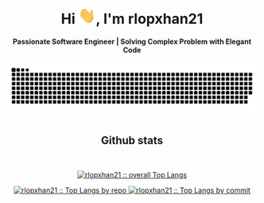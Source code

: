 <div align="center">
<h1 align="center">Hi <img width="35" src="https://github.com/1999AZZAR/1999AZZAR/blob/main/resources/img/waving.gif">, I'm rlopxhan21</h1>
<h4 align="center">Passionate Software Engineer | Solving Complex Problem with Elegant Code</h4>
</div>

<div align="center">
<a href="https://1999azzar.github.io/1999AZZAR/">
<img  src="https://github.com/1999AZZAR/1999AZZAR/blob/main/resources/img/grid-snake.svg"
alt="snake" /></a>
</div>
  
<h2 align="center"> Github stats </h2>
<br/>
<p align="center">
<a href="https://github.com/rlopxhan21/">
<img src="https://github-readme-stats.vercel.app/api/top-langs/?username=rlopxhan21&langs_count=6&theme=gruvbox&layout=compact&hide_border=true"
alt="rlopxhan21 :: overall Top Langs " /></a>
</p>
<p align="center">
<a href="https://github.com/rlopxhan21/">
<img width="45%" src="https://github-profile-summary-cards.vercel.app/api/cards/repos-per-language?username=rlopxhan21&theme=gruvbox&layout=compact&hide_border=true"
alt="rlopxhan21 :: Top Langs by repo" />
<img width="45%" src="https://github-profile-summary-cards.vercel.app/api/cards/most-commit-language?username=rlopxhan21&theme=gruvbox&layout=compact&hide_border=true"
alt="rlopxhan21 :: Top Langs by commit" />
</a>
</p>
